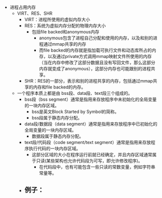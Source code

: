 - 进程占用内存
	- VIRT、RES、SHR
		- VIRT：进程所使用的虚拟内存大小
		- RES：系统为虚拟内存分配的物理内存大小
			- 包括file backed和anonymous内存
				- anonymous包含了进程自己分配和使用的内存，以及和别的进程通过mmap共享的内存
				- 而file backed的内存就是指加载可执行文件和动态库所占的内存，以及通过private方式调用mmap映射文件所使用的内存（当在内存中修改了这部分数据且没有写回文件，那么这部分内存就变成了anonymous），这部分内存也可能跟别的进程共享。
		- SHR：RES的一部分，表示和别的进程共享的内存，包括通过mmap共享的内存和file backed的内存。
	- 一个程序本质上都是由 bss段、data段、text段三个组成的。
		- bss段（bss segment）通常是指用来存放程序中未初始化的全局变量的一块内存区域。
			- bss是英文Block Started by Symbol的简称。
			- bss段属于静态内存分配。
		- data段/数据段（data segment）通常是指用来存放程序中已初始化的全局变量的一块内存区域。
			- 数据段属于静态内存分配。
		- text段/代码段（code segment/text segment）通常是指用来存放程序执行代码的一块内存区域。
			- 这部分区域的大小在程序运行前就已经确定，并且内存区域通常属于只读(某些架构也允许代码段为可写，即允许修改程序)。
				- 在代码段中，也有可能包含一些只读的常数变量，例如字符串常量等。
		- 例子：
			-
